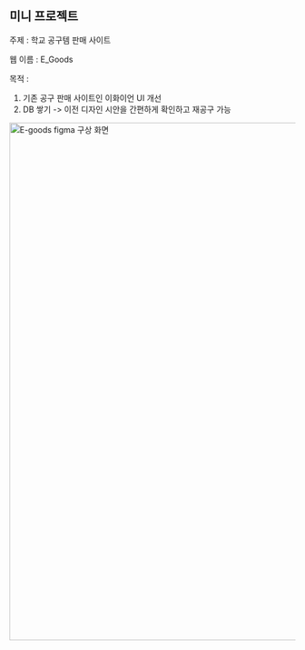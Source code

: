 ## 미니 프로젝트

주제 : 학교 공구템 판매 사이트

웹 이름 : E_Goods

목적 : 
1. 기존 공구 판매 사이트인 이화이언 UI 개선
2. DB 쌓기 -> 이전 디자인 시안을 간편하게 확인하고 재공구 가능
<img width="911" alt="E-goods figma 구상 화면" src="https://user-images.githubusercontent.com/113423517/222907047-f12f635c-d7a1-4367-b7d6-c3f82674d1e9.png">
